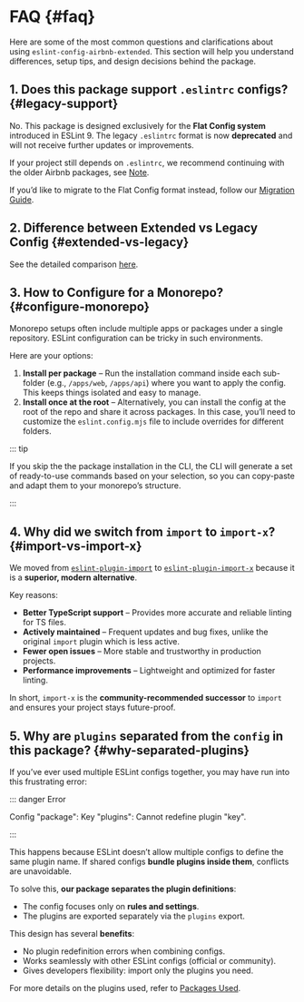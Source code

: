 # FAQ {#faq}

Here are some of the most common questions and clarifications about using `eslint-config-airbnb-extended`. This section will help you understand differences, setup tips, and design decisions behind the package.


## 1. Does this package support `.eslintrc` configs? {#legacy-support}

No. This package is designed exclusively for the **Flat Config system** introduced in ESLint 9.
The legacy `.eslintrc` format is now **deprecated** and will not receive further updates or improvements.

If your project still depends on `.eslintrc`, we recommend continuing with the older Airbnb packages, see [Note](../guide/getting-started#note).

If you’d like to migrate to the Flat Config format instead, follow our [Migration Guide](../guide/migration).

## 2. Difference between Extended vs Legacy Config {#extended-vs-legacy}

See the detailed comparison [here](./extended-vs-legacy).

## 3. How to Configure for a Monorepo? {#configure-monorepo}

Monorepo setups often include multiple apps or packages under a single repository. ESLint configuration can be tricky in such environments.

Here are your options:

1. **Install per package** – Run the installation command inside each sub-folder (e.g., `/apps/web`, `/apps/api`) where you want to apply the config. This keeps things isolated and easy to manage.
2. **Install once at the root** – Alternatively, you can install the config at the root of the repo and share it across packages. In this case, you’ll need to customize the `eslint.config.mjs` file to include overrides for different folders.

::: tip

If you skip the the package installation in the CLI, the CLI will generate a set of ready-to-use commands based on your selection, so you can copy-paste and adapt them to your monorepo’s structure.

:::

## 4. Why did we switch from `import` to `import-x`? {#import-vs-import-x}

We moved from [`eslint-plugin-import`](https://www.npmjs.com/package/eslint-plugin-import) to [`eslint-plugin-import-x`](https://www.npmjs.com/package/eslint-plugin-import-x) because it is a **superior, modern alternative**.

Key reasons:

* **Better TypeScript support** – Provides more accurate and reliable linting for TS files.
* **Actively maintained** – Frequent updates and bug fixes, unlike the original `import` plugin which is less active.
* **Fewer open issues** – More stable and trustworthy in production projects.
* **Performance improvements** – Lightweight and optimized for faster linting.

In short, `import-x` is the **community-recommended successor** to `import` and ensures your project stays future-proof.

## 5. Why are `plugins` separated from the `config` in this package? {#why-separated-plugins}

If you’ve ever used multiple ESLint configs together, you may have run into this frustrating error:

::: danger Error

Config "package": Key "plugins": Cannot redefine plugin "key".

:::

This happens because ESLint doesn’t allow multiple configs to define the same plugin name. If shared configs **bundle plugins inside them**, conflicts are unavoidable.

To solve this, **our package separates the plugin definitions**:

* The config focuses only on **rules and settings**.
* The plugins are exported separately via the `plugins` export.

This design has several **benefits**:

* No plugin redefinition errors when combining configs.
* Works seamlessly with other ESLint configs (official or community).
* Gives developers flexibility: import only the plugins you need.

For more details on the plugins used, refer to [Packages Used](./packages-used).
